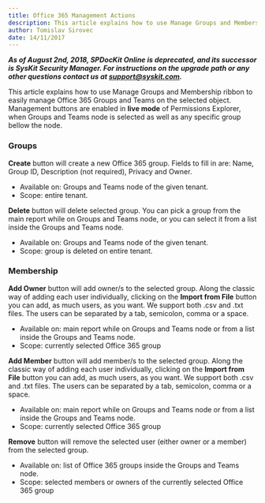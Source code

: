 ```yaml
---
title: Office 365 Management Actions 
description: This article explains how to use Manage Groups and Membership ribbon to easily manage Office 365 Groups and Teams on the selected object. 
author: Tomislav Sirovec
date: 14/11/2017
---
```


**_As of August 2nd, 2018, SPDocKit Online is deprecated, and its successor is SysKit Security Manager. For instructions on the upgrade path or any other questions contact us at [support@syskit.com](mailto:support@syskit.com)._**

This article explains how to use Manage Groups and Membership ribbon to easily manage Office 365 Groups and Teams on the selected object.  
Management buttons are enabled in __live mode__ of Permissions Explorer, when Groups and Teams node is selected as well as any specific group bellow the node.

### Groups

__Create__ button will create a new Office 365 group. Fields to fill in are: Name, Group ID, Description (not required), Privacy and Owner.
- Available on: Groups and Teams node of the given tenant.
- Scope: entire tenant.

__Delete__ button will delete selected group. You can pick a group from the main report while on Groups and Teams node, or you can select it from a list inside the Groups and Teams node.
- Available on: Groups and Teams node of the given tenant.
- Scope: group is deleted on entire tenant.

### Membership

__Add Owner__ button will add owner/s to the selected group.
Along the classic way of adding each user individually, clicking on the __Import from File__ button you can add, as much users, as you want. We support both .csv and .txt files. The users can be separated by a tab, semicolon, comma or a space. 
- Available on: main report while on Groups and Teams node or from a list inside the Groups and Teams node.
- Scope: currently selected Office 365 group

__Add Member__ button will add member/s to the selected group.
Along the classic way of adding each user individually, clicking on the __Import from File__ button you can add, as much users, as you want. We support both .csv and .txt files. The users can be separated by a tab, semicolon, comma or a space.
- Available on: main report while on Groups and Teams node or from a list inside the Groups and Teams node.
- Scope: currently selected Office 365 group 

__Remove__ button will remove the selected user (either owner or a member) from the selected group. 
- Available on: list of Office 365 groups inside the Groups and Teams node.
- Scope: selected members or owners of the currently selected Office 365 group


